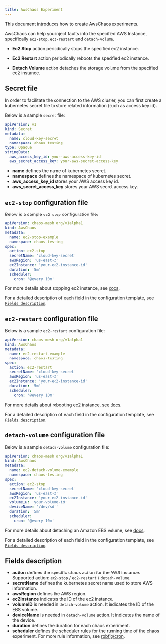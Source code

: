 ```yaml
---
title: AwsChaos Experiment
---
```


This document introduces how to create AwsChaos experiments.

AwsChaos can help you inject faults into the specified AWS Instance, specifically `ec2-stop`, `ec2-restart` and `detach-volume`.

- **Ec2 Stop** action periodically stops the specified ec2 instance.

- **Ec2 Restart** action periodically reboots the specified ec2 instance.

- **Detach Volume** action detaches the storage volume from the specified ec2 instance.

## Secret file

In order to facilitate the connection to the AWS cluster, you can first create a kubernetes secret file to store related information (such as access key id).

Below is a sample `secret` file:

```yaml
apiVersion: v1
kind: Secret
metadata:
  name: cloud-key-secret
  namespace: chaos-testing
type: Opaque
stringData:
  aws_access_key_id: your-aws-access-key-id
  aws_secret_access_key: your-aws-secret-access-key
```

- **name** defines the name of kubernetes secret.
- **namespace** defines the namespace of kubernetes secret.
- **aws_access_key_id** stores your AWS access key id.
- **aws_secret_access_key** stores your AWS secret access key.

## `ec2-stop` configuration file

Below is a sample `ec2-stop` configuration file:

```yaml
apiVersion: chaos-mesh.org/v1alpha1
kind: AwsChaos
metadata:
  name: ec2-stop-example
  namespace: chaos-testing
spec:
  action: ec2-stop
  secretName: 'cloud-key-secret'
  awsRegion: 'us-east-2'
  ec2Instance: 'your-ec2-instance-id'
  duration: '5m'
  scheduler:
    cron: '@every 10m'
```

For more details about stopping ec2 instance, see [docs](https://docs.aws.amazon.com/AWSEC2/latest/UserGuide/Stop_Start.html).

For a detailed description of each field in the configuration template, see [`Fields description`](#fields-description).

## `ec2-restart` configuration file

Below is a sample `ec2-restart` configuration file:

```yaml
apiVersion: chaos-mesh.org/v1alpha1
kind: AwsChaos
metadata:
  name: ec2-restart-example
  namespace: chaos-testing
spec:
  action: ec2-restart
  secretName: 'cloud-key-secret'
  awsRegion: 'us-east-2'
  ec2Instance: 'your-ec2-instance-id'
  duration: '5m'
  scheduler:
    cron: '@every 10m'
```

For more details about rebooting ec2 instance, see [docs](https://docs.aws.amazon.com/AWSEC2/latest/UserGuide/ec2-instance-reboot.html).

For a detailed description of each field in the configuration template, see [`Fields description`](#fields-description).

## `detach-volume` configuration file

Below is a sample `detach-volume` configuration file:

```yaml
apiVersion: chaos-mesh.org/v1alpha1
kind: AwsChaos
metadata:
  name: ec2-detach-volume-example
  namespace: chaos-testing
spec:
  action: ec2-stop
  secretName: 'cloud-key-secret'
  awsRegion: 'us-east-2'
  ec2Instance: 'your-ec2-instance-id'
  volumeID: 'your-volume-id'
  deviceName: '/dev/sdf'
  duration: '5m'
  scheduler:
    cron: '@every 10m'
```

For more details about detaching an Amazon EBS volume, see [docs](https://docs.aws.amazon.com/AWSEC2/latest/UserGuide/ebs-detaching-volume.html).

For a detailed description of each field in the configuration template, see [`Fields description`](#fields-description).

## Fields description

- **action** defines the specific chaos action for the AWS instance. Supported action: `ec2-stop` / `ec2-restart` / `detach-volume`.
- **secretName** defines the kubernetes secret name used to store AWS information.
- **awsRegion** defines the AWS region.
- **ec2Instance** indicates the ID of the ec2 instance.
- **volumeID** is needed in `detach-volume` action. It indicates the ID of the EBS volume.
- **deviceName** is needed in `detach-volume` action. It indicates the name of the device.
- **duration** defines the duration for each chaos experiment.
- **scheduler** defines the scheduler rules for the running time of the chaos experiment. For more rule information, see [robfig/cron](https://godoc.org/github.com/robfig/cron).
